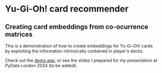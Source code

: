 # Yu-Gi-Oh! card recommender

## Creating card embeddings from co-ocurrence matrices

This is a demonstration of how to create embeddings for Yu-Gi-Oh! cards by exploiting the information intrinsically contained in player's decks.

Check out the [demo app](https://yu-gi-oh-recommender.streamlit.app/), or see the slides I prepared for my presentation at PyData London 2024 (to be added).
